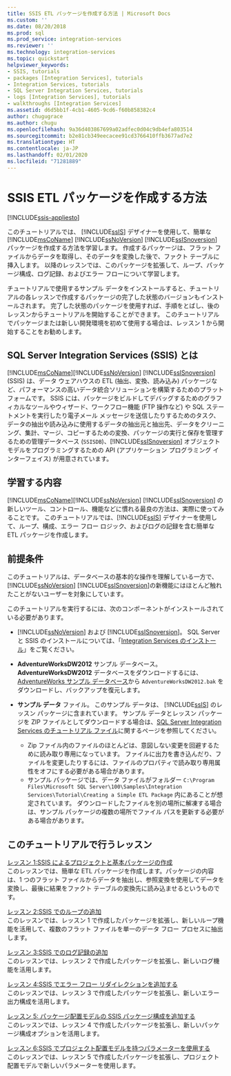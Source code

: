 ```yaml
---
title: SSIS ETL パッケージを作成する方法 | Microsoft Docs
ms.custom: ''
ms.date: 08/20/2018
ms.prod: sql
ms.prod_service: integration-services
ms.reviewer: ''
ms.technology: integration-services
ms.topic: quickstart
helpviewer_keywords:
- SSIS, tutorials
- packages [Integration Services], tutorials
- Integration Services, tutorials
- SQL Server Integration Services, tutorials
- logs [Integration Services], tutorials
- walkthroughs [Integration Services]
ms.assetid: d6d5bb1f-4cb1-4605-9cd6-f60b858382c4
author: chugugrace
ms.author: chugu
ms.openlocfilehash: 9a36d403867699a02adfec0d04c9db4efa803514
ms.sourcegitcommit: b2e81cb349eecacee91cd3766410ffb3677ad7e2
ms.translationtype: HT
ms.contentlocale: ja-JP
ms.lasthandoff: 02/01/2020
ms.locfileid: "71281889"
---
```

# <a name="ssis-how-to-create-an-etl-package"></a>SSIS ETL パッケージを作成する方法

[!INCLUDE[ssis-appliesto](../includes/ssis-appliesto-ssvrpluslinux-asdb-asdw-xxx.md)]



このチュートリアルでは、 [!INCLUDE[ssIS](../includes/ssis-md.md)] デザイナーを使用して、簡単な [!INCLUDE[msCoName](../includes/msconame-md.md)] [!INCLUDE[ssNoVersion](../includes/ssnoversion-md.md)] [!INCLUDE[ssISnoversion](../includes/ssisnoversion-md.md)] パッケージを作成する方法を学習します。 作成するパッケージは、フラット ファイルからデータを取得し、そのデータを変換した後で、ファクト テーブルに挿入します。 以降のレッスンでは、このパッケージを拡張して、ループ、パッケージ構成、ログ記録、およびエラー フローについて学習します。  
  
チュートリアルで使用するサンプル データをインストールすると、チュートリアルの各レッスンで作成するパッケージの完了した状態のバージョンもインストールされます。 完了した状態のパッケージを使用すれば、手順をとばし、後のレッスンからチュートリアルを開始することができます。 このチュートリアルでパッケージまたは新しい開発環境を初めて使用する場合は、レッスン 1 から開始することをお勧めします。  

## <a name="what-is-sql-server-integration-services-ssis"></a>SQL Server Integration Services (SSIS) とは

[!INCLUDE[msCoName](../includes/msconame-md.md)][!INCLUDE[ssNoVersion](../includes/ssnoversion-md.md)] [!INCLUDE[ssISnoversion](../includes/ssisnoversion-md.md)] (SSIS) は、データ ウェアハウスの ETL (抽出、変換、読み込み) パッケージなど、パフォーマンスの高いデータ統合ソリューションを構築するためのプラットフォームです。 SSIS には、パッケージをビルドしてデバッグするためのグラフィカルなツールやウィザード、ワークフロー機能 (FTP 操作など) や SQL ステートメントを実行したり電子メール メッセージを送信したりするためのタスク、データの抽出や読み込みに使用するデータの抽出元と抽出先、データをクリーニング、集計、マージ、コピーするための変換、パッケージの実行と保存を管理するための管理データベース (`SSISDB`)、[!INCLUDE[ssISnoversion](../includes/ssisnoversion-md.md)] オブジェクト モデルをプログラミングするための API (アプリケーション プログラミング インターフェイス) が用意されています。  

## <a name="what-you-learn"></a>学習する内容  
[!INCLUDE[msCoName](../includes/msconame-md.md)][!INCLUDE[ssNoVersion](../includes/ssnoversion-md.md)] [!INCLUDE[ssISnoversion](../includes/ssisnoversion-md.md)] の新しいツール、コントロール、機能などに慣れる最良の方法は、実際に使ってみることです。 このチュートリアルでは、[!INCLUDE[ssIS](../includes/ssis-md.md)] デザイナーを使用して、ループ、構成、エラー フロー ロジック、およびログの記録を含む簡単な ETL パッケージを作成します。  
  
## <a name="prerequisites"></a>前提条件  
このチュートリアルは、データベースの基本的な操作を理解している一方で、 [!INCLUDE[ssNoVersion](../includes/ssnoversion-md.md)] [!INCLUDE[ssISnoversion](../includes/ssisnoversion-md.md)]の新機能にはほとんど触れたことがないユーザーを対象にしています。  

このチュートリアルを実行するには、次のコンポーネントがインストールされている必要があります。  
  
-   [!INCLUDE[ssNoVersion](../includes/ssnoversion-md.md)] および [!INCLUDE[ssISnoversion](../includes/ssisnoversion-md.md)]。 SQL Server と SSIS のインストールについては、「[Integration Services のインストール](install-windows/install-integration-services.md)」をご覧ください。

-   **AdventureWorksDW2012** サンプル データベース。 **AdventureWorksDW2012** データベースをダウンロードするには、[AdventureWorks サンプル データベース](https://github.com/Microsoft/sql-server-samples/releases/tag/adventureworks)から `AdventureWorksDW2012.bak` をダウンロードし、バックアップを復元します。  

-   **サンプル データ** ファイル。 このサンプル データは、 [!INCLUDE[ssIS](../includes/ssis-md.md)] のレッスン パッケージに含まれています。 サンプル データとレッスン パッケージを ZIP ファイルとしてダウンロードする場合は、[SQL Server Integration Services のチュートリアル ファイル](https://www.microsoft.com/download/details.aspx?id=56827)に関するページを参照してください。

    - Zip ファイル内のファイルのほとんどは、意図しない変更を回避するために読み取り専用になっています。 ファイルに出力を書き込んだり、ファイルを変更したりするには、ファイルのプロパティで読み取り専用属性をオフにする必要がある場合があります。
    - サンプル パッケージでは、データ ファイルがフォルダー `C:\Program Files\Microsoft SQL Server\100\Samples\Integration Services\Tutorial\Creating a Simple ETL Package` 内にあることが想定されています。 ダウンロードしたファイルを別の場所に解凍する場合は、サンプル パッケージの複数の場所でファイル パスを更新する必要がある場合があります。

## <a name="lessons-in-this-tutorial"></a>このチュートリアルで行うレッスン  
[レッスン 1:SSIS によるプロジェクトと基本パッケージの作成](../integration-services/lesson-1-create-a-project-and-basic-package-with-ssis.md)  
このレッスンでは、簡単な ETL パッケージを作成します。パッケージの内容は、1 つのフラット ファイルからデータを抽出し、参照変換を使用してデータを変換し、最後に結果をファクト テーブルの変換先に読み込ませるというものです。  
  
[レッスン 2:SSIS でのループの追加](../integration-services/lesson-2-adding-looping-with-ssis.md)  
このレッスンでは、レッスン 1 で作成したパッケージを拡張し、新しいループ機能を活用して、複数のフラット ファイルを単一のデータ フロー プロセスに抽出します。  
  
[レッスン 3:SSIS でのログ記録の追加](../integration-services/lesson-3-add-logging-with-ssis.md)  
このレッスンでは、レッスン 2 で作成したパッケージを拡張し、新しいログ機能を活用します。  
  
[レッスン 4:SSIS でエラー フロー リダイレクションを追加する](../integration-services/lesson-4-add-error-flow-redirection-with-ssis.md)  
このレッスンでは、レッスン 3 で作成したパッケージを拡張し、新しいエラー出力構成を活用します。  
  
[レッスン 5: パッケージ配置モデルの SSIS パッケージ構成を追加する](../integration-services/lesson-5-add-ssis-package-configurations-for-the-package-deployment-model.md)  
このレッスンでは、レッスン 4 で作成したパッケージを拡張し、新しいパッケージ構成オプションを活用します。  
  
[レッスン 6:SSIS でプロジェクト配置モデルを持つパラメーターを使用する](../integration-services/lesson-6-using-parameters-with-the-project-deployment-model-in-ssis.md)  
このレッスンでは、レッスン 5 で作成したパッケージを拡張し、プロジェクト配置モデルで新しいパラメーターを使用します。  
  
  
  
